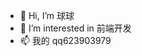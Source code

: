 - 👋 Hi, I’m 球球
- 👀 I’m interested in 前端开发
- 📫 我的 qq623903979

<!---
qiuqiu0414/qiuqiu0414 is a ✨ special ✨ repository because its `README.md` (this file) appears on your GitHub profile.
You can click the Preview link to take a look at your changes.
--->
